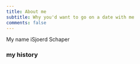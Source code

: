 ```yaml
---
title: About me
subtitle: Why you'd want to go on a date with me
comments: false
---
```


My name iSjoerd Schaper

### my history

